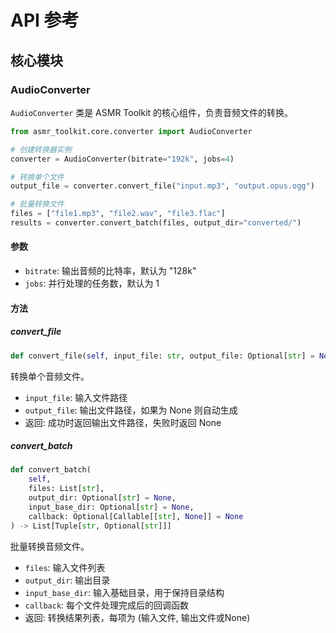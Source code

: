 # API 参考

## 核心模块

### AudioConverter

`AudioConverter` 类是 ASMR Toolkit 的核心组件，负责音频文件的转换。

```python
from asmr_toolkit.core.converter import AudioConverter

# 创建转换器实例
converter = AudioConverter(bitrate="192k", jobs=4)

# 转换单个文件
output_file = converter.convert_file("input.mp3", "output.opus.ogg")

# 批量转换文件
files = ["file1.mp3", "file2.wav", "file3.flac"]
results = converter.convert_batch(files, output_dir="converted/")
```

#### 参数

- `bitrate`: 输出音频的比特率，默认为 "128k"
- `jobs`: 并行处理的任务数，默认为 1

#### 方法

##### convert_file

```python
def convert_file(self, input_file: str, output_file: Optional[str] = None) -> Optional[str]
```

转换单个音频文件。

- `input_file`: 输入文件路径
- `output_file`: 输出文件路径，如果为 None 则自动生成
- 返回: 成功时返回输出文件路径，失败时返回 None

##### convert_batch

```python
def convert_batch(
    self,
    files: List[str],
    output_dir: Optional[str] = None,
    input_base_dir: Optional[str] = None,
    callback: Optional[Callable[[str], None]] = None
) -> List[Tuple[str, Optional[str]]]
```

批量转换音频文件。

- `files`: 输入文件列表
- `output_dir`: 输出目录
- `input_base_dir`: 输入基础目录，用于保持目录结构
- `callback`: 每个文件处理完成后的回调函数
- 返回: 转换结果列表，每项为 (输入文件, 输出文件或None)
